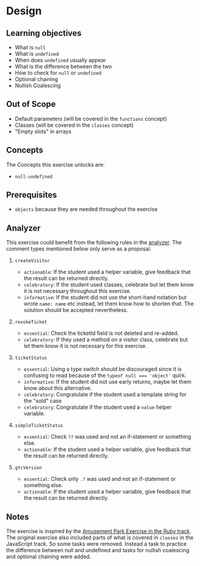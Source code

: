 # Design

## Learning objectives

- What is `null`
- What is `undefined`
- When does `undefined` usually appear
- What is the difference between the two
- How to check for `null` or `undefined`
- Optional chaining
- Nullish Coalescing

## Out of Scope

- Default parameters (will be covered in the `functions` concept)
- Classes (will be covered in the `classes` concept)
- "Empty slots" in arrays

## Concepts

The Concepts this exercise unlocks are:

- `null-undefined`

## Prerequisites

- `objects` because they are needed throughout the exercise

## Analyzer

This exercise could benefit from the following rules in the [analyzer][analyzer].
The comment types mentioned below only serve as a proposal.

1. `createVisitor`

   - `actionable`: If the student used a helper variable, give feedback that the result can be returned directly.
   - `celebratory`: If the student used classes, celebrate but let them know it is not necessary throughout this exercise.
   - `informative`: If the student did not use the short-hand notation but wrote `name: name` etc instead, let them know how to shorten that.
     The solution should be accepted nevertheless.

2. `revokeTicket`

   - `essential`: Check the ticketId field is not deleted and re-added.
   - `celebratory`: If they used a method on a visitor class, celebrate but let them know it is not necessary for this exercise.

3. `ticketStatus`

   - `essential`: Using a type switch should be discouraged since it is confusing to read because of the `typeof null === 'object'` quirk.
   - `informative`: If the student did not use early returns, maybe let them know about this alternative.
   - `celebratory`: Congratulate if the student used a template string for the "sold" case
   - `celebratory`: Congratulate if the student used a `value` helper variable.

4. `simpleTicketStatus`

   - `essential`: Check `??` was used and not an if-statement or something else.
   - `actionable`: If the student used a helper variable, give feedback that the result can be returned directly.

5. `gtcVersion`
   - `essential`: Check only `.?` was used and not an if-statement or something else.
   - `actionable`: If the student used a helper variable, give feedback that the result can be returned directly.

## Notes

The exercise is inspired by the [Amusement Park Exercise in the Ruby track][ruby-amusement-park].
The original exercise also included parts of what is covered in `classes` in the JavaScript track.
So some tasks were removed.
Instead a task to practice the difference between null and undefined and tasks for nullish coalescing and optional chaining were added.

[analyzer]: https://github.com/exercism/javascript-analyzer
[ruby-amusement-park]: https://github.com/exercism/ruby/blob/main/exercises/concept/amusement-park/.docs/instructions.md
